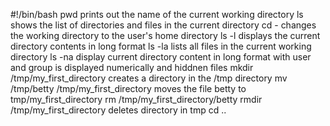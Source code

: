 #!/bin/bash
pwd prints out the name of the current working directory
ls shows the list of directories and files in the current directory
cd - changes the working directory to the user's home directory
ls -l displays the current directory contents in long format
ls -la lists all files in the current working directory
ls -na display current directory content in long format with user and group is displayed numerically and hiddnen files
mkdir /tmp/my_first_directory creates a directory in the /tmp directory
mv /tmp/betty /tmp/my_first_directory moves the file betty to tmp/my_first_directory
rm /tmp/my_first_directory/betty
rmdir /tmp/my_first_directory deletes directory in tmp
cd ..
